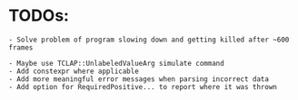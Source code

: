 # TODOs:
	- Solve problem of program slowing down and getting killed after ~600 frames

	- Maybe use TCLAP::UnlabeledValueArg simulate command
 	- Add constexpr where applicable
	- Add more meaningful error messages when parsing incorrect data
	- Add option for RequiredPositive... to report where it was thrown

